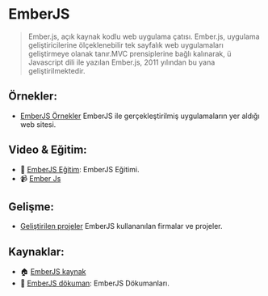 # EmberJS
>  Ember.js, açık kaynak kodlu web uygulama çatısı. Ember.js, uygulama geliştiricilerine ölçeklenebilir
tek sayfalık web uygulamaları geliştirmeye olanak tanır.MVC prensiplerine bağlı kalınarak, ü
Javascript dili ile yazılan Ember.js, 2011 yılından bu yana geliştirilmektedir.

## Örnekler:

- [EmberJS Örnekler](http://emberwatch.com/examples.html) EmberJS ile gerçekleştirilmiş uygulamaların yer aldığı web sitesi.

## Video & Eğitim:
- :memo: [EmberJS Eğitim](https://guides.emberjs.com/v2.13.0/tutorial/ember-cli/): EmberJS Eğitimi.
- :video_camera: <a href="https://youtu.be/qA0LDdgHTmU?list=PL0nNJgE19Y-js_1XHA5QdEU1ed_ldOaks" target="_blank">Ember Js</a>

## Gelişme:
- [Geliştirilen projeler](https://www.emberjs.com/ember-users/) EmberJS kullananılan firmalar ve projeler.


## Kaynaklar:
- :house:  [EmberJS kaynak](https://github.com/emberjs/ember.js) 
- :memo: [EmberJS dökuman](https://guides.emberjs.com/v2.13.0/): EmberJS Dökumanları.

